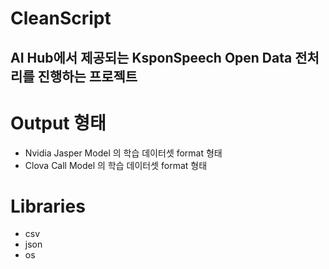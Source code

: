 # CleanScript

## AI Hub에서 제공되는 KsponSpeech Open Data 전처리를 진행하는 프로젝트

# Output 형태
- Nvidia Jasper Model 의 학습 데이터셋 format 형태
- Clova Call Model 의 학습 데이터셋 format 형태

# Libraries
- csv
- json
- os
